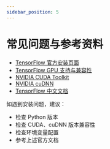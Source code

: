 ```yaml
---
sidebar_position: 5
---
```

# 常见问题与参考资料

- [TensorFlow 官方安装页面](https://www.tensorflow.org/install)
- [TensorFlow GPU 支持与兼容性](https://www.tensorflow.org/install/source#gpu)
- [NVIDIA CUDA Toolkit](https://developer.nvidia.com/cuda-toolkit-archive)
- [NVIDIA cuDNN](https://developer.nvidia.com/cudnn)
- [TensorFlow 中文文档](https://tensorflow.google.cn/install)

如遇到安装问题，建议：
- 检查 Python 版本
- 检查 CUDA、cuDNN 版本兼容性
- 检查环境变量配置
- 参考上述官方文档 